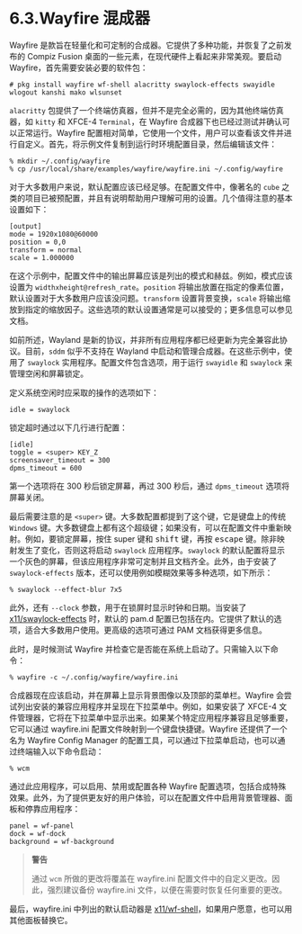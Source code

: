 # 6.3.Wayfire 混成器

Wayfire 是款旨在轻量化和可定制的合成器。它提供了多种功能，并恢复了之前发布的 Compiz Fusion 桌面的一些元素，在现代硬件上看起来非常美观。要启动 Wayfire，首先需要安装必要的软件包：

```
# pkg install wayfire wf-shell alacritty swaylock-effects swayidle wlogout kanshi mako wlsunset
```

`alacritty` 包提供了一个终端仿真器，但并不是完全必需的，因为其他终端仿真器，如 `kitty` 和 XFCE-4 `Terminal`，在 Wayfire 合成器下也已经过测试并确认可以正常运行。Wayfire 配置相对简单，它使用一个文件，用户可以查看该文件并进行自定义。首先，将示例文件复制到运行时环境配置目录，然后编辑该文件：

```
% mkdir ~/.config/wayfire
% cp /usr/local/share/examples/wayfire/wayfire.ini ~/.config/wayfire
```

对于大多数用户来说，默认配置应该已经足够。在配置文件中，像著名的 `cube` 之类的项目已被预配置，并且有说明帮助用户理解可用的设置。几个值得注意的基本设置如下：

```
[output]
mode = 1920x1080@60000
position = 0,0
transform = normal
scale = 1.000000
```

在这个示例中，配置文件中的输出屏幕应该是列出的模式和赫兹。例如，模式应该设置为 `widthxheight@refresh_rate`。`position` 将输出放置在指定的像素位置，默认设置对于大多数用户应该没问题。`transform` 设置背景变换，`scale` 将输出缩放到指定的缩放因子。这些选项的默认设置通常是可以接受的；更多信息可以参见文档。

如前所述，Wayland 是新的协议，并非所有应用程序都已经更新为完全兼容此协议。目前，`sddm` 似乎不支持在 Wayland 中启动和管理合成器。在这些示例中，使用了 `swaylock` 实用程序。配置文件包含选项，用于运行 `swayidle` 和 `swaylock` 来管理空闲和屏幕锁定。

定义系统空闲时应采取的操作的选项如下：

```
idle = swaylock
```

锁定超时通过以下几行进行配置：

```
[idle]
toggle = <super> KEY_Z
screensaver_timeout = 300
dpms_timeout = 600
```

第一个选项将在 300 秒后锁定屏幕，再过 300 秒后，通过 `dpms_timeout` 选项将屏幕关闭。

最后需要注意的是 `<super>` 键。大多数配置都提到了这个键，它是键盘上的传统 `Windows` 键。大多数键盘上都有这个超级键；如果没有，可以在配置文件中重新映射。例如，要锁定屏幕，按住 super 键和 <kbd>shift</kbd> 键，再按 <kbd>escape</kbd> 键。除非映射发生了变化，否则这将启动 `swaylock` 应用程序。`swaylock` 的默认配置将显示一个灰色的屏幕，但该应用程序非常可定制并且文档齐全。此外，由于安装了 `swaylock-effects` 版本，还可以使用例如模糊效果等多种选项，如下所示：

```
% swaylock --effect-blur 7x5
```

此外，还有 `--clock` 参数，用于在锁屏时显示时钟和日期。当安装了 [x11/swaylock-effects](https://cgit.freebsd.org/ports/tree/x11/swaylock-effects/) 时，默认的 pam.d 配置已包括在内。它提供了默认的选项，适合大多数用户使用。更高级的选项可通过 PAM 文档获得更多信息。

此时，是时候测试 Wayfire 并检查它是否能在系统上启动了。只需输入以下命令：

```
% wayfire -c ~/.config/wayfire/wayfire.ini
```

合成器现在应该启动，并在屏幕上显示背景图像以及顶部的菜单栏。Wayfire 会尝试列出安装的兼容应用程序并呈现在下拉菜单中。例如，如果安装了 XFCE-4 文件管理器，它将在下拉菜单中显示出来。如果某个特定应用程序兼容且足够重要，它可以通过 wayfire.ini 配置文件映射到一个键盘快捷键。Wayfire 还提供了一个名为 Wayfire Config Manager 的配置工具，可以通过下拉菜单启动，也可以通过终端输入以下命令启动：

```
% wcm
```

通过此应用程序，可以启用、禁用或配置各种 Wayfire 配置选项，包括合成特殊效果。此外，为了提供更友好的用户体验，可以在配置文件中启用背景管理器、面板和停靠应用程序：

```
panel = wf-panel
dock = wf-dock
background = wf-background
```

>**警告**
>
> 通过 `wcm` 所做的更改将覆盖在 wayfire.ini 配置文件中的自定义更改。因此，强烈建议备份 wayfire.ini 文件，以便在需要时恢复任何重要的更改。

最后，wayfire.ini 中列出的默认启动器是 [x11/wf-shell](https://cgit.freebsd.org/ports/tree/x11/wf-shell/)，如果用户愿意，也可以用其他面板替换它。
